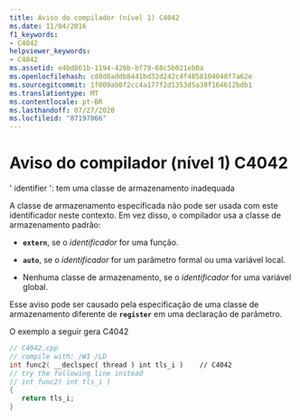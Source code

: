 ```yaml
---
title: Aviso do compilador (nível 1) C4042
ms.date: 11/04/2016
f1_keywords:
- C4042
helpviewer_keywords:
- C4042
ms.assetid: e4bd861b-1194-426b-bf79-68c5b021eb0a
ms.openlocfilehash: cd8d8addb8441bd32d242c4f4858104048f7a62e
ms.sourcegitcommit: 1f009ab0f2cc4a177f2d1353d5a38f164612bdb1
ms.translationtype: MT
ms.contentlocale: pt-BR
ms.lasthandoff: 07/27/2020
ms.locfileid: "87197066"
---
```

# <a name="compiler-warning-level-1-c4042"></a>Aviso do compilador (nível 1) C4042

' identifier ': tem uma classe de armazenamento inadequada

A classe de armazenamento especificada não pode ser usada com este identificador neste contexto. Em vez disso, o compilador usa a classe de armazenamento padrão:

- **`extern`**, se o *identificador* for uma função.

- **`auto`**, se o *identificador* for um parâmetro formal ou uma variável local.

- Nenhuma classe de armazenamento, se o *identificador* for uma variável global.

Esse aviso pode ser causado pela especificação de uma classe de armazenamento diferente de **`register`** em uma declaração de parâmetro.

O exemplo a seguir gera C4042

```cpp
// C4042.cpp
// compile with: /W1 /LD
int func2( __declspec( thread ) int tls_i )    // C4042
// try the following line instead
// int func2( int tls_i )
{
   return tls_i;
}
```
